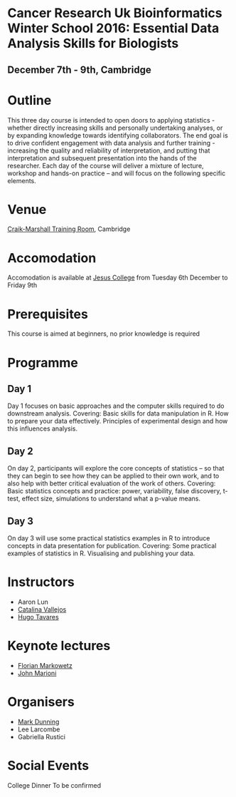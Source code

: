 # Cancer Research Uk Bioinformatics Winter School 2016: Essential Data Analysis Skills for Biologists
## December 7th - 9th, Cambridge

# Outline

This three day course is intended to open doors to applying statistics - whether directly increasing skills and personally undertaking analyses, or by expanding knowledge towards identifying collaborators. The end goal is to drive confident engagement with data analysis and further training - increasing the quality and reliability of interpretation, and putting that interpretation and subsequent presentation into the hands of the researcher. Each day of the course will deliver a mixture of lecture, workshop and hands-on practice – and will focus on the following specific elements.

# Venue

[Craik-Marshall Training Room](http://bioinfotraining.bio.cam.ac.uk/about/findus), Cambridge

# Accomodation

Accomodation is available at [Jesus College](http://www.jesus.cam.ac.uk/) from Tuesday 6th December to Friday 9th



# Prerequisites

This course is aimed at beginners, no prior knowledge is required

# Programme

## Day 1
Day 1 focuses on basic approaches and the computer skills required to do downstream analysis. Covering: Basic skills for data manipulation in R. How to prepare your data effectively. Principles of experimental design and how this influences analysis.

## Day 2
On day 2, participants will explore the core concepts of statistics – so that they can begin to see how they can be applied to their own work, and to also help with better critical evaluation of the work of others. Covering: Basic statistics concepts and practice: power, variability, false discovery, t-test, effect size, simulations to understand what a p-value means.

## Day 3
On day 3 will use some practical statistics examples in R to introduce concepts in data presentation for publication. Covering: Some practical examples of statistics in R. Visualising and publishing your data. 

# Instructors

- Aaron Lun
- [Catalina Vallejos](https://sites.google.com/site/catalinavallejosmeneses/)
- [Hugo Tavares](http://www.slcu.cam.ac.uk/directory/hugotavares)

# Keynote lectures

- [Florian Markowetz](http://www.markowetzlab.org/)
- [John Marioni](http://www.cruk.cam.ac.uk/research-groups/marioni-group)

# Organisers
- [Mark Dunning](http://markdunning.github.io/)
- Lee Larcombe
- Gabriella Rustici

# Social Events

College Dinner To be confirmed

